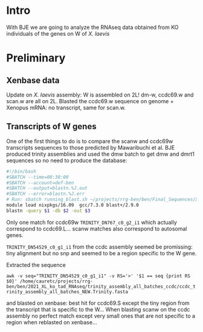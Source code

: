 # Intro
With BJE we are going to analyze the RNAseq data obtained from KO individuals of the genes on W of *X. laevis*

# Preliminary

## Xenbase data
Update on *X. laevis* assembly: W is assembled on 2L! dm-w, ccdc69.w and scan.w are all on 2L.
Blasted the ccdc69.w sequence on genome + Xenopus mRNA: no transcript, same for scan.w.

## Transcripts of W genes
One of the first things to do is to compare the scanw and ccdc69w transcripts sequences to those predicted by Mawaribuchi et al.
BJE produced trinity assemblies and used the dmw batch to get dmw and dmrt1 sequences so no need to produce the database: 
```bash
#!/bin/bash
#SBATCH --time=00:30:00
#SBATCH --account=def-ben
#SBATCH --output=blastn.%J.out
#SBATCH --error=blastn.%J.err
# Run: sbatch running_blast.sh ~/projects/rrg-ben/ben/Final_Sequences/XL_ccdc69w_ex1_and_ex2.fasta ~/projects/rrg-ben/ben/2021_XL_ko_tad_RNAseq/trinity_assembly_all_batches_dmw/dmw_trinity_assembly_all_batches.Trinity.fasta_blastable ccdc_ex1_2_and_flanking_to_dmw_assemb.out
module load nixpkgs/16.09  gcc/7.3.0 blast+/2.9.0
blastn -query $1 -db $2 -out $3
```
Only one match for ccdc69w `TRINITY_DN767_c0_g2_i1` which actually correspond to ccdc69.L... scanw matches also correspond to autosomal genes.

`TRINITY_DN54529_c0_g1_i1` from the ccdc assembly seemed be promissing: tiny alignment but no snp and seemed to be a region specific to the W gene. 

Extracted the sequence

```awk -v seq="TRINITY_DN54529_c0_g1_i1" -v RS='>' '$1 == seq {print RS $0}' /home/cauretc/projects/rrg-ben/ben/2021_XL_ko_tad_RNAseq/trinity_assembly_all_batches_ccdc/ccdc_trinity_assembly_all_batches_NEW.Trinity.fasta```

and blasted on xenbase: best hit for ccdc69.S except the tiny region from the transcript that is specific to the W... When blasting scanw on the ccdc assembly no perfect match except very small ones that are not specific to a region when reblasted on xenbase...
